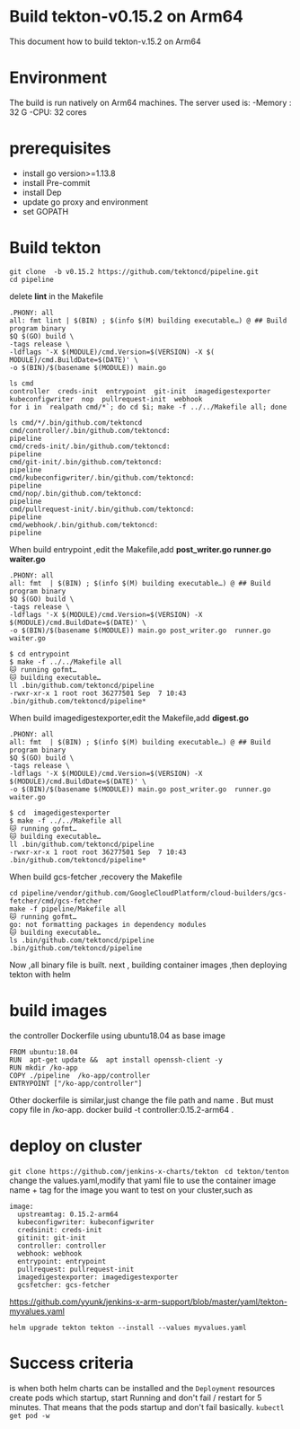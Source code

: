 # Build tekton-v0.15.2 on Arm64
This document how to build tekton-v.15.2 on Arm64
# Environment
The build is run natively on Arm64 machines. The server used is:
-Memory : 32 G
-CPU: 32 cores
# prerequisites
* install go  version>=1.13.8
* install Pre-commit
* install Dep
* update go proxy and environment
* set GOPATH
# Build tekton
```
git clone  -b v0.15.2 https://github.com/tektoncd/pipeline.git
cd pipeline
```
delete __lint__ in the Makefile 

```
.PHONY: all     
all: fmt lint | $(BIN) ; $(info $(M) building executable…) @ ## Build program binary  
$Q $(GO) build \  
-tags release \
-ldflags '-X $(MODULE)/cmd.Version=$(VERSION) -X $(  MODULE)/cmd.BuildDate=$(DATE)' \   
-o $(BIN)/$(basename $(MODULE)) main.go
```
```
ls cmd
controller  creds-init  entrypoint  git-init  imagedigestexporter  kubeconfigwriter  nop  pullrequest-init  webhook
for i in `realpath cmd/*`; do cd $i; make -f ../../Makefile all; done

ls cmd/*/.bin/github.com/tektoncd
cmd/controller/.bin/github.com/tektoncd:
pipeline
cmd/creds-init/.bin/github.com/tektoncd:
pipeline
cmd/git-init/.bin/github.com/tektoncd:
pipeline
cmd/kubeconfigwriter/.bin/github.com/tektoncd:
pipeline
cmd/nop/.bin/github.com/tektoncd:
pipeline
cmd/pullrequest-init/.bin/github.com/tektoncd:
pipeline
cmd/webhook/.bin/github.com/tektoncd:
pipeline
```


When build entrypoint ,edit the Makefile,add __post_writer.go  runner.go  waiter.go__ 
```
.PHONY: all
all: fmt  | $(BIN) ; $(info $(M) building executable…) @ ## Build program binary
$Q $(GO) build \
-tags release \
-ldflags '-X $(MODULE)/cmd.Version=$(VERSION) -X $(MODULE)/cmd.BuildDate=$(DATE)' \
-o $(BIN)/$(basename $(MODULE)) main.go post_writer.go  runner.go  waiter.go
```
```
$ cd entrypoint 
$ make -f ../../Makefile all
🐱 running gofmt…
🐱 building executable…
ll .bin/github.com/tektoncd/pipeline
-rwxr-xr-x 1 root root 36277501 Sep  7 10:43 .bin/github.com/tektoncd/pipeline*
```
When build  imagedigestexporter,edit the Makefile,add  __digest.go__ 
```
.PHONY: all
all: fmt  | $(BIN) ; $(info $(M) building executable…) @ ## Build program binary
$Q $(GO) build \
-tags release \
-ldflags '-X $(MODULE)/cmd.Version=$(VERSION) -X $(MODULE)/cmd.BuildDate=$(DATE)' \
-o $(BIN)/$(basename $(MODULE)) main.go post_writer.go  runner.go  waiter.go
```
```
$ cd  imagedigestexporter
$ make -f ../../Makefile all
🐱 running gofmt…
🐱 building executable…
ll .bin/github.com/tektoncd/pipeline
-rwxr-xr-x 1 root root 36277501 Sep  7 10:43 .bin/github.com/tektoncd/pipeline*
```

When build  gcs-fetcher ,recovery the Makefile

```
cd pipeline/vendor/github.com/GoogleCloudPlatform/cloud-builders/gcs-fetcher/cmd/gcs-fetcher
make -f pipeline/Makefile all
🐱 running gofmt…
go: not formatting packages in dependency modules
🐱 building executable…
ls .bin/github.com/tektoncd/pipeline
.bin/github.com/tektoncd/pipeline
```


Now ,all binary file is built.
next , building container images ,then deploying tekton  with helm
# build images 
the controller Dockerfile
using ubuntu18.04 as base image
```
FROM ubuntu:18.04
RUN  apt-get update &&  apt install openssh-client -y
RUN mkdir /ko-app
COPY ./pipeline  /ko-app/controller
ENTRYPOINT ["/ko-app/controller"]
````

Other dockerfile is similar,just change the  file path and name .
But must copy file in /ko-app.
docker build -t controller:0.15.2-arm64 .

# deploy on cluster

`git clone https://github.com/jenkins-x-charts/tekton `
`cd tekton/tenton`
change the values.yaml,modify that yaml file to use the container image name + tag for the image you want to test on your cluster,such as

```
image:
  upstreamtag: 0.15.2-arm64
  kubeconfigwriter: kubeconfigwriter
  credsinit: creds-init
  gitinit: git-init
  controller: controller
  webhook: webhook
  entrypoint: entrypoint
  pullrequest: pullrequest-init
  imagedigestexporter: imagedigestexporter
  gcsfetcher: gcs-fetcher
```
https://github.com/yyunk/jenkins-x-arm-support/blob/master/yaml/tekton-myvalues.yaml

`helm upgrade tekton tekton --install --values myvalues.yaml`

# Success criteria
is when both helm charts can be installed and the `Deployment` resources create pods which startup, start Running and don't fail / restart for 5 minutes. That means that the pods startup and don't fail basically.
`kubectl get pod -w`
